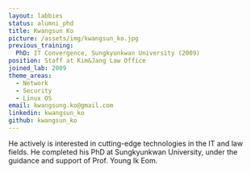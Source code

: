 ```yaml
---
layout: labbies
status: alumni_phd
title: Kwangsun Ko
picture: /assets/img/kwangsun_ko.jpg
previous_training:
  PhD: IT Convergence, Sungkyunkwan University (2009)
position: Staff at Kim&Jang Law Office
joined_lab: 2009
theme_areas:
  - Network
  - Security
  - Linux OS
email: kwangsung.ko@gmail.com
linkedin: kwangsun_ko
github: kwangsun_ko
---
```


He actively is interested in cutting-edge technologies in the IT and law fields. He completed his PhD at Sungkyunkwan University, under the guidance and support of Prof. Young Ik Eom.

 
